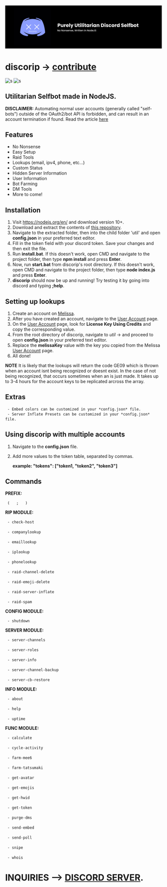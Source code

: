![discorip](./resources/banner.jpg)
# discorip -> [contribute](https://www.paypal.com/cgi-bin/webscr?cmd=_donations&business=9RZ8STKSAY3EA&currency_code=USD)
![s](https://img.shields.io/badge/release-v2.1-blue) ![s](https://img.shields.io/badge/last&nbsp;commit-october&nbsp;8,&nbsp;2020-blue)

## Utilitarian Selfbot made in NodeJS.

**DISCLAIMER:** Automating normal user accounts (generally called "self-bots") outside of the OAuth2/bot API is forbidden, and can result in an account termination if found. Read the article [here](https://support.discord.com/hc/en-us/articles/115002192352-Automated-user-accounts-self-bots-)

## Features
- No Nonsense
- Easy Setup
- Raid Tools
- Lookups (email, ipv4, phone, etc...)
- Custom Status
- Hidden Server Information
- User Information
- Bot Farming
- DM Tools
- More to come!

## Installation 

1. Visit https://nodejs.org/en/ and download version 10+.
2. Download and extract the contents of [this repository](https://github.com/audioo/discorip/).
3. Navigate to the extracted folder, then into the child folder 'util' and open **config.json** in your preferred text editor.
4. Fill in the token field with your discord token. Save your changes and then exit the file.
5. Run **install.bat**. If this doesn't work, open CMD and navigate to the project folder, then type **npm install** and press **Enter**.
6. Now, run **start.bat** from discorip's root directory. If this doesn't work, open CMD and navigate to the project folder, then type **node index.js** and press **Enter**.
7. **discorip** should now be up and running! Try testing it by going into discord and typing **;help**.

## Setting up lookups

1. Create an account on [Melissa](https://www.melissa.com/).
2. After you have created an account, navigate to the [User Account](https://www.melissa.com/user/user_account.aspx) page.
3. On the [User Account](https://www.melissa.com/user/user_account.aspx) page, look for **License Key Using Credits** and copy the corresponding value.
4. From the root directory of discorip, navigate to *util* -> and proceed to open **config.json** in your preferred text editor.
5. Replace the **melissaKey** value with the key you copied from the Melissa [User Account](https://www.melissa.com/user/user_account.aspx) page.
6. All done!

**NOTE**
It is likely that the lookups will return the code GE09 which is thrown when an account isnt being recognized or doesnt exist. In the case of not being recognized, that occurs sometimes when an is just made. It takes up to 3-4 hours for the account keys to be replicated arcross the array.

## Extras

     - Embed colors can be customized in your *config.json* file.
     - Server Inflate Presets can be customized in your *config.json* file.

## Using discorip with multiple accounts

1. Navigate to the **config.json** file.
2. Add more values to the token table, separated by commas.

      **example: "tokens": ‎‎["token1, "token2", "token3"]‎‎**

## Commands
**PREFIX:** 
     
     (   ;   )

**RIP MODULE:**
     
     - check-host
     
     - companylookup
     
     - emaillookup
     
     - iplookup
     
     - phonelookup
     
     - raid-channel-delete
     
     - raid-emoji-delete
     
     - raid-server-inflate
     
     - raid-spam

**CONFIG MODULE:**
     
     - shutdown

**SERVER MODULE:**
     
     - server-channels
     
     - server-roles
     
     - server-info
     
     - server-channel-backup
     
     - server-cb-restore

**INFO MODULE:**
     
     - about
     
     - help
     
     - uptime
     
**FUNC MODULE:**
     
     - calculate
     
     - cycle-activity
     
     - farm-mee6
     
     - farm-tatsumaki
     
     - get-avatar
     
     - get-emojis
     
     - get-hwid
     
     - get-token
     
     - purge-dms
     
     - send-embed
     
     - send-poll
     
     - snipe
     
     - whois
     


# INQUIRIES --> [DISCORD SERVER](https://discord.gg/jnENWWp). 
